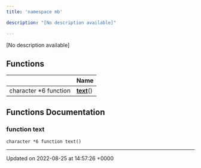 ```yaml
---
title: 'namespace mb'

description: "[No description available]"

---
```







[No description available]

## Functions

|                | Name           |
| -------------- | -------------- |
| character *6 function | **[text](/documentation/code/namespaces/namespacemb/#function-text)**() |


## Functions Documentation

### function text

```
character *6 function text()
```






-------------------------------

Updated on 2022-08-25 at 14:57:26 +0000